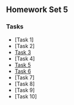 ## Homework Set 5

### Tasks

* [Task 1]
* [Task 2]
* [Task 3](https://lsdroubay.github.io/math5610/homework/homework6/task3)
* [Task 4]
* [Task 5](https://lsdroubay.github.io/math5610/softwaremanual/JacobiIteration)
* [Task 6](https://lsdroubay.github.io/math5610/homework/homework6/task6)
* [Task 7]
* [Task 8]
* [Task 9]
* [Task 10]

